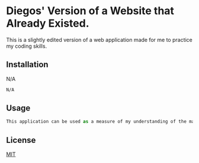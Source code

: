# Diegos' Version of a Website that Already Existed.

This is a slightly edited version of a web application made for me to practice my coding skills.
## Installation

N/A

```bash
N/A
```

## Usage

```python
This application can be used as a measure of my understanding of the material covered so far in this bootcamp.


```



## License

[MIT](https://choosealicense.com/licenses/mit/)
